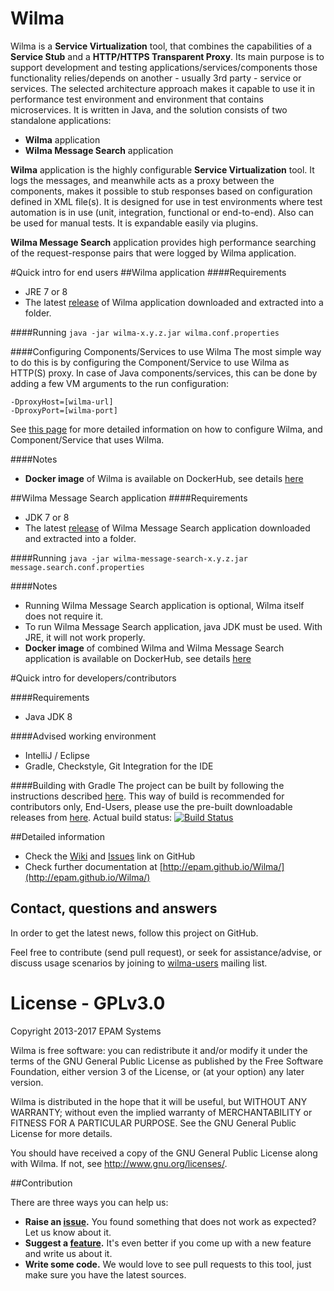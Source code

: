 Wilma
===========
Wilma is a **Service Virtualization** tool, that combines the capabilities of a **Service Stub** and a **HTTP/HTTPS Transparent Proxy**. 
Its main purpose is to support development and testing applications/services/components those functionality relies/depends on another - usually 3rd party - service or services. 
The selected architecture approach makes it capable to use it in performance test environment and environment that contains microservices. 
It is written in Java, and the solution consists of two standalone applications:

* **Wilma** application
* **Wilma Message Search** application

**Wilma** application is the highly configurable **Service Virtualization** tool. 
It logs the messages, and meanwhile acts as a proxy between the components, makes it possible to stub responses based on configuration defined in XML file(s).
It is designed for use in test environments where test automation is in use (unit, integration, functional or end-to-end).
Also can be used for manual tests. It is expandable easily via plugins.

**Wilma Message Search** application provides high performance searching of the request-response pairs that were logged by Wilma application.

#Quick intro for end users
##Wilma application
####Requirements
* JRE 7 or 8
* The latest [release](https://github.com/epam/Wilma/releases) of Wilma application downloaded and extracted into a folder.

####Running
`java -jar wilma-x.y.z.jar wilma.conf.properties`

####Configuring Components/Services to use Wilma
The most simple way to do this is by configuring the Component/Service to use Wilma as HTTP(S) proxy. 
In case of Java components/services, this can be done by adding a few VM arguments to the run configuration:

```
-DproxyHost=[wilma-url]
-DproxyPort=[wilma-port]
```

See [this page](http://epam.github.io/Wilma/endusers/index.html) for more detailed information on how to configure Wilma, and Component/Service that uses Wilma.

####Notes
* **Docker image** of Wilma is available on DockerHub, see details [here](https://github.com/epam/Wilma/wiki/Docker-image-of-Wilma)

##Wilma Message Search application
####Requirements
* JDK 7 or 8
* The latest [release](https://github.com/epam/Wilma/releases) of Wilma Message Search application downloaded and extracted into a folder.

####Running
`java -jar wilma-message-search-x.y.z.jar message.search.conf.properties`

####Notes
* Running Wilma Message Search application is optional, Wilma itself does not require it.
* To run Wilma Message Search application, java JDK must be used. With JRE, it will not work properly.
* **Docker image** of combined Wilma and Wilma Message Search application is available on DockerHub, see details [here](https://github.com/epam/Wilma/wiki/Docker-image-of-Wilma)

#Quick intro for developers/contributors

####Requirements
* Java JDK 8

####Advised working environment
* IntelliJ / Eclipse
* Gradle, Checkstyle, Git Integration for the IDE

####Building with Gradle
The project can be built by following the instructions described [here](https://github.com/epam/Wilma/wiki/DEV,-Build-from-Scratch).
This way of build is recommended for contributors only, End-Users, please use the pre-built downloadable releases from [here](https://github.com/epam/Wilma/releases).
Actual build status: [![Build Status](https://travis-ci.org/epam/Wilma.svg?branch=master)](https://travis-ci.org/epam/Wilma)

##Detailed information
* Check the [Wiki](https://github.com/epam/Wilma/wiki) and [Issues](https://github.com/epam/Wilma/issues) link on GitHub
* Check further documentation at [http://epam.github.io/Wilma/](http://epam.github.io/Wilma/)

## Contact, questions and answers
In order to get the latest news, follow this project on GitHub.

Feel free to contribute (send pull request), or seek for assistance/advise, or discuss usage scenarios by joining to [wilma-users](https://groups.google.com/forum/#!forum/wilma-users) mailing list.

# License - GPLv3.0
Copyright 2013-2017 EPAM Systems

Wilma is free software: you can redistribute it and/or modify
it under the terms of the GNU General Public License as published by
the Free Software Foundation, either version 3 of the License, or
(at your option) any later version.

Wilma is distributed in the hope that it will be useful,
but WITHOUT ANY WARRANTY; without even the implied warranty of
MERCHANTABILITY or FITNESS FOR A PARTICULAR PURPOSE.  See the
GNU General Public License for more details.

You should have received a copy of the GNU General Public License
along with Wilma.  If not, see <http://www.gnu.org/licenses/>.

##Contribution

There are three ways you can help us:

* **Raise an [issue](https://github.com/epam/Wilma/issues).** You found something that does not work as expected? Let us know about it.
* **Suggest a [feature](https://groups.google.com/forum/#!forum/wilma-users).** It's even better if you come up with a new feature and write us about it.
* **Write some code.** We would love to see pull requests to this tool, just make sure you have the latest sources.